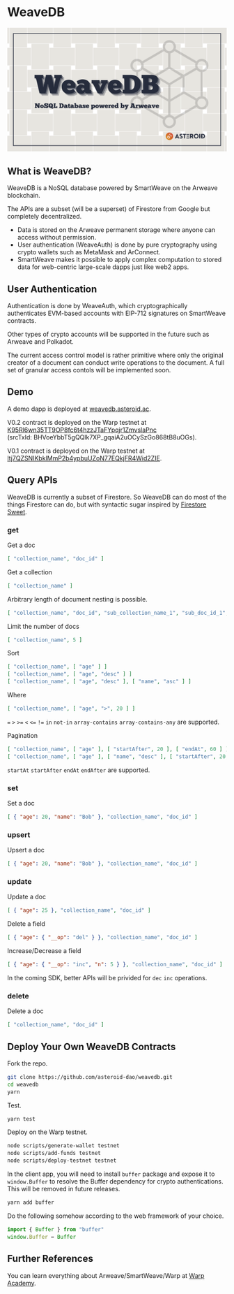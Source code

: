 # WeaveDB

![](./assets/cover.png)

## What is WeaveDB?

WeaveDB is a NoSQL database powered by SmartWeave on the Arweave blockchain.

The APIs are a subset (will be a superset) of Firestore from Google but completely decentralized.

- Data is stored on the Arweave permanent storage where anyone can access without permission.
- User authentication (WeaveAuth) is done by pure cryptography using crypto wallets such as MetaMask and ArConnect.
- SmartWeave makes it possible to apply complex computation to stored data for web-centric large-scale dapps just like web2 apps.

## User Authentication

Authentication is done by WeaveAuth, which cryptographically authenticates EVM-based accounts with EIP-712 signatures on SmartWeave contracts.

Other types of crypto accounts will be supported in the future such as Arweave and Polkadot.

The current access control model is rather primitive where only the original creator of a document can conduct write operations to the document. A full set of granular access contols will be implemented soon.

## Demo

A demo dapp is deployed at [weavedb.asteroid.ac](https://weavedb.asteroid.ac).

V0.2 contract is deployed on the Warp testnet at [K95Rl6wn35TT9OP8fc6t4hzzJTaFYpqjr1ZmvslaPnc](https://sonar.warp.cc/?#/app/contract/K95Rl6wn35TT9OP8fc6t4hzzJTaFYpqjr1ZmvslaPnc?network=testnet#)  
(srcTxId: BHVoeYbbT5gQQlk7XP_gqaiA2uOCySzGo868tB8uOGs).

V0.1 contract is deployed on the Warp testnet at [ltj7QZSNIKbklMmP2b4ypbuUZoN77EQkjFR4Wid2ZIE](https://sonar.warp.cc/?#/app/contract/ltj7QZSNIKbklMmP2b4ypbuUZoN77EQkjFR4Wid2ZIE?network=testnet#).

## Query APIs

WeaveDB is currently a subset of Firestore. So WeaveDB can do most of the things Firestore can do, but with syntactic sugar inspired by [Firestore Sweet](https://warashibe.github.io/firestore-sweet/).

### get

Get a doc

```json
[ "collection_name", "doc_id" ]
```

Get a collection

```json
[ "collection_name" ]
```
Arbitrary length of document nesting is possible.

```json
[ "collection_name", "doc_id", "sub_collection_name_1", "sub_doc_id_1", "sub_collection_name_2", "sub_doc_id_2" ]
```

Limit the number of docs

```json
[ "collection_name", 5 ]
```

Sort

```json
[ "collection_name", [ "age" ] ]
[ "collection_name", [ "age", "desc" ] ]
[ "collection_name", [ "age", "desc" ], [ "name", "asc" ] ]
```

Where

```json
[ "collection_name", [ "age", ">", 20 ] ]
```

`=` `>` `>=` `<` `<=` `!=` `in` `not-in` `array-contains` `array-contains-any` are supported.

Pagination

```json
[ "collection_name", [ "age" ], [ "startAfter", 20 ], [ "endAt", 60 ] ]
[ "collection_name", [ "age" ], [ "name", "desc" ], [ "startAfter", 20, "Bob" ] ]
```

`startAt` `startAfter` `endAt` `endAfter` are supported.


### set

Set a doc

```json
[ { "age": 20, "name": "Bob" }, "collection_name", "doc_id" ]
```
### upsert

Upsert a doc

```json
[ { "age": 20, "name": "Bob" }, "collection_name", "doc_id" ]
```

### update

Update a doc

```json
[ { "age": 25 }, "collection_name", "doc_id" ]
```
Delete a field

```json
[ { "age": { "__op": "del" } }, "collection_name", "doc_id" ]
```

Increase/Decrease a field

```json
[ { "age": { "__op": "inc", "n": 5 } }, "collection_name", "doc_id" ]
```

In the coming SDK, better APIs will be privided for `dec` `inc` operations.

### delete

Delete a doc

```json
[ "collection_name", "doc_id" ]
```

## Deploy Your Own WeaveDB Contracts

Fork the repo.

```bash
git clone https://github.com/asteroid-dao/weavedb.git
cd weavedb
yarn
```

Test.

```bash
yarn test
```
Deploy on the Warp testnet.

```bash
node scripts/generate-wallet testnet
node scripts/add-funds testnet
node scripts/deploy-testnet testnet
```

In the client app, you will need to install `buffer` package and expose it to `window.Buffer` to resolve the Buffer dependency for crypto authentications. This will be removed in future releases.

```bash
yarn add buffer
```

Do the following somehow according to the web framework of your choice.
```js
import { Buffer } from "buffer"
window.Buffer = Buffer
```

## Further References

You can learn everything about Arweave/SmartWeave/Warp at [Warp Academy](https://academy.warp.cc/).
